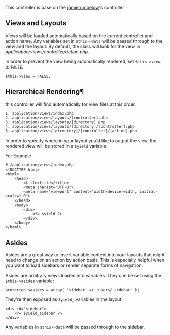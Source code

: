 This controller is base on the [jamierumbelow](hhttps://github.com/jamierumbelow/codeigniter-base-controller, "Title")'s controller

## Views and Layouts

Views will be loaded automatically based on the current controller and action name. Any variables set in `$this->data` will be passed through to the view and the layout. By default, the class will look for the view in _application/views/controller/action.php_.

In order to prevent the view being automatically rendered, set `$this->view` to `FALSE`.

    $this->view = FALSE;


##  Hierarchical Rendering¶
this controller  will find automatically for view files at this order.

    1. application/views/index.php
    2. application/views/layouts/[controller].php
    3. application/views/layouts/[directory].php
    4. application/views/layouts/[directory]/[controller].php
    5. application/views/[directory]/[controller]/[action].php

In order to specify where in your layout you'd like to output the view, the rendered view will be stored in a `$yield` variable:

For Example

    # /application/views/index.php
    <!DOCTYPE html>
    <html>
        <head>
            <title>title</title>
            <meta charset="UTF-8">
            <meta name="viewport" content="width=device-width, initial-scale=1.0">
        </head>
        <body>
            <div>
                <?= $yield ?>
            </div>
        </body>
    </html>

    

## Asides

Asides are a great way to insert variable content into your layouts that might need to change on an action by action basis. This is especially helpful when you want to load sidebars or render separate forms of navigation.

Asides are arbitrary views loaded into variables. They can be set using the `$this->asides` variable:

    protected $asides = array( 'sidebar' => 'users/_sidebar' );

They're then exposed as `$yield_` variables in the layout:

    <div id="sidebar">
        <?= $yield_sidebar ?>
    </div>

Any variables in `$this->data` will be passed through to the sidebar.